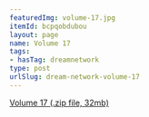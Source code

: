 ```yaml
---
featuredImg: volume-17.jpg
itemId: bcpqobdubou
layout: page
name: Volume 17
tags:
- hasTag: dreamnetwork
type: post
urlSlug: dream-network-volume-17
---
```

<a href="../files/Volume_17.zip" download>Volume 17 (.zip file, 32mb)</a>